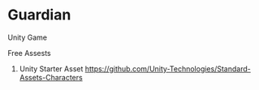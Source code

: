 # Guardian
 Unity Game

Free Assests

1. Unity Starter Asset https://github.com/Unity-Technologies/Standard-Assets-Characters
